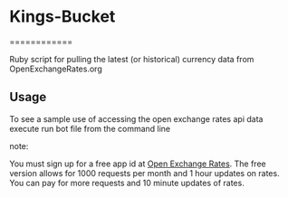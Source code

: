 <h1>Kings-Bucket</h1>
============

Ruby script for pulling the latest (or historical) currency data from OpenExchangeRates.org

<h2>Usage</h2>
<p>To see a sample use of accessing the open exchange rates api data execute run bot file from the command line</p>
<span>note:</span>
<p>You must sign up for a free app id at <a href="http://openexchangerates.org">Open Exchange Rates</a>.  The free version allows for 1000 requests per month and 1 hour updates on rates.  You can pay for more requests and 10 minute updates of rates.</p>
